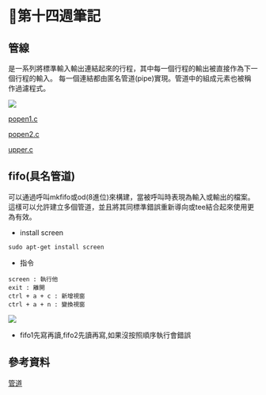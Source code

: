# 📖第十四週筆記

## 管線

是一系列將標準輸入輸出連結起來的行程，其中每一個行程的輸出被直接作為下一個行程的輸入。 每一個連結都由匿名管道(pipe)實現。管道中的組成元素也被稱作過濾程式。

![](https://nohano1l.github.io/sp109b/note/week14/picture/1.png)

[popen1.c](https://github.com/nohano1l/sp109b/blob/main/note/week14/popen1.c)

[popen2.c](https://github.com/nohano1l/sp109b/blob/main/note/week14/popen2.c)

[upper.c](https://github.com/nohano1l/sp109b/blob/main/note/week14/upper.c)

## fifo(具名管道)

可以通過呼叫mkfifo或od(8進位)來構建，當被呼叫時表現為輸入或輸出的檔案。這樣可以允許建立多個管道，並且將其同標準錯誤重新導向或tee結合起來使用更為有效。 

* install screen

```
sudo apt-get install screen
```

* 指令

```
screen : 執行他
exit : 離開
ctrl + a + c : 新增視窗
ctrl + a + n : 變換視窗
```

![](https://nohano1l.github.io/sp109b/note/week14/picture/2.png)

* fifo1先寫再讀,fifo2先讀再寫,如果沒按照順序執行會錯誤

## 參考資料
[管道](https://zh.wikipedia.org/wiki/%E7%AE%A1%E9%81%93_(Unix))
